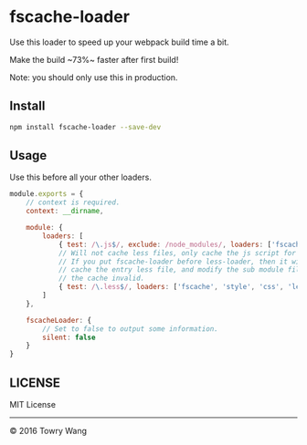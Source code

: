 # fscache-loader

Use this loader to speed up your webpack build time a bit.

Make the build ~73%~ faster after first build!

Note: you should only use this in production.

## Install

```bash
npm install fscache-loader --save-dev
```

## Usage

Use this before all your other loaders.

```js
module.exports = {
	// context is required.
	context: __dirname,

	module: {
		loaders: [
			{ test: /\.js$/, exclude: /node_modules/, loaders: ['fscache', 'babel'] },
			// Will not cache less files, only cache the js script for requiring the less files.
			// If you put fscache-loader before less-loader, then it will only 
			// cache the entry less file, and modify the sub module file will not cause
			// the cache invalid.
			{ test: /\.less$/, loaders: ['fscache', 'style', 'css', 'less']},
		]
	},

	fscacheLoader: {
		// Set to false to output some information.
		silent: false
	}
}
```

## LICENSE

MIT License

---

&copy; 2016 Towry Wang
